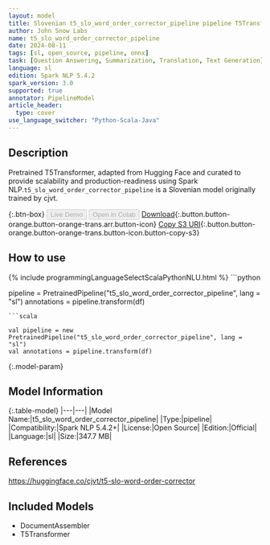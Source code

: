 ```yaml
---
layout: model
title: Slovenian t5_slo_word_order_corrector_pipeline pipeline T5Transformer from cjvt
author: John Snow Labs
name: t5_slo_word_order_corrector_pipeline
date: 2024-08-11
tags: [sl, open_source, pipeline, onnx]
task: [Question Answering, Summarization, Translation, Text Generation]
language: sl
edition: Spark NLP 5.4.2
spark_version: 3.0
supported: true
annotator: PipelineModel
article_header:
  type: cover
use_language_switcher: "Python-Scala-Java"
---
```


## Description

Pretrained T5Transformer, adapted from Hugging Face and curated to provide scalability and production-readiness using Spark NLP.`t5_slo_word_order_corrector_pipeline` is a Slovenian model originally trained by cjvt.

{:.btn-box}
<button class="button button-orange" disabled>Live Demo</button>
<button class="button button-orange" disabled>Open in Colab</button>
[Download](https://s3.amazonaws.com/auxdata.johnsnowlabs.com/public/models/t5_slo_word_order_corrector_pipeline_sl_5.4.2_3.0_1723387225872.zip){:.button.button-orange.button-orange-trans.arr.button-icon}
[Copy S3 URI](s3://auxdata.johnsnowlabs.com/public/models/t5_slo_word_order_corrector_pipeline_sl_5.4.2_3.0_1723387225872.zip){:.button.button-orange.button-orange-trans.button-icon.button-copy-s3}

## How to use



<div class="tabs-box" markdown="1">
{% include programmingLanguageSelectScalaPythonNLU.html %}
```python

pipeline = PretrainedPipeline("t5_slo_word_order_corrector_pipeline", lang = "sl")
annotations =  pipeline.transform(df)   

```
```scala

val pipeline = new PretrainedPipeline("t5_slo_word_order_corrector_pipeline", lang = "sl")
val annotations = pipeline.transform(df)

```
</div>

{:.model-param}
## Model Information

{:.table-model}
|---|---|
|Model Name:|t5_slo_word_order_corrector_pipeline|
|Type:|pipeline|
|Compatibility:|Spark NLP 5.4.2+|
|License:|Open Source|
|Edition:|Official|
|Language:|sl|
|Size:|347.7 MB|

## References

https://huggingface.co/cjvt/t5-slo-word-order-corrector

## Included Models

- DocumentAssembler
- T5Transformer